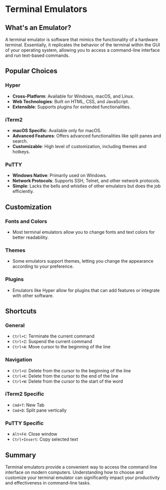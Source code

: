 # Terminal Emulators

## What's an Emulator?
A terminal emulator is software that mimics the functionality of a hardware terminal. Essentially, it replicates the behavior of the terminal within the GUI of your operating system, allowing you to access a command-line interface and run text-based commands.

## Popular Choices

### Hyper
- **Cross-Platform**: Available for Windows, macOS, and Linux.
- **Web Technologies**: Built on HTML, CSS, and JavaScript.
- **Extensible**: Supports plugins for extended functionalities.

### iTerm2
- **macOS Specific**: Available only for macOS.
- **Advanced Features**: Offers advanced functionalities like split panes and search.
- **Customizable**: High level of customization, including themes and hotkeys.

### PuTTY
- **Windows Native**: Primarily used on Windows.
- **Network Protocols**: Supports SSH, Telnet, and other network protocols.
- **Simple**: Lacks the bells and whistles of other emulators but does the job efficiently.

## Customization

### Fonts and Colors
- Most terminal emulators allow you to change fonts and text colors for better readability.

### Themes
- Some emulators support themes, letting you change the appearance according to your preference.

### Plugins
- Emulators like Hyper allow for plugins that can add features or integrate with other software.

## Shortcuts

### General
- `Ctrl+C`: Terminate the current command
- `Ctrl+Z`: Suspend the current command
- `Ctrl+A`: Move cursor to the beginning of the line

### Navigation
- `Ctrl+U`: Delete from the cursor to the beginning of the line
- `Ctrl+K`: Delete from the cursor to the end of the line
- `Ctrl+W`: Delete from the cursor to the start of the word

### iTerm2 Specific
- `Cmd+T`: New Tab
- `Cmd+D`: Split pane vertically

### PuTTY Specific
- `Alt+F4`: Close window
- `Ctrl+Insert`: Copy selected text

## Summary
Terminal emulators provide a convenient way to access the command line interface on modern computers. Understanding how to choose and customize your terminal emulator can significantly impact your productivity and effectiveness in command-line tasks.

